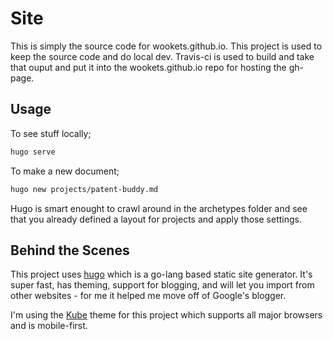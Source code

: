 
# Site

This is simply the source code for wookets.github.io. This project is used to keep the source code and do local dev. Travis-ci is used to build and take that ouput and put it into the wookets.github.io repo for hosting the gh-page.

## Usage

To see stuff locally;
```bash
hugo serve
```

To make a new document;
```bash
hugo new projects/patent-buddy.md
```

Hugo is smart enought to crawl around in the archetypes folder and see that you already defined a layout for projects and apply those settings. 

## Behind the Scenes

This project uses [hugo](https://gohugo.io/) which is a go-lang based static site generator. It's super fast, has theming, support for blogging, and will let you import from other websites - for me it helped me move off of Google's blogger. 

I'm using the [Kube](http://kube.elemnts.org/) theme for this project which supports all major browsers and is mobile-first. 